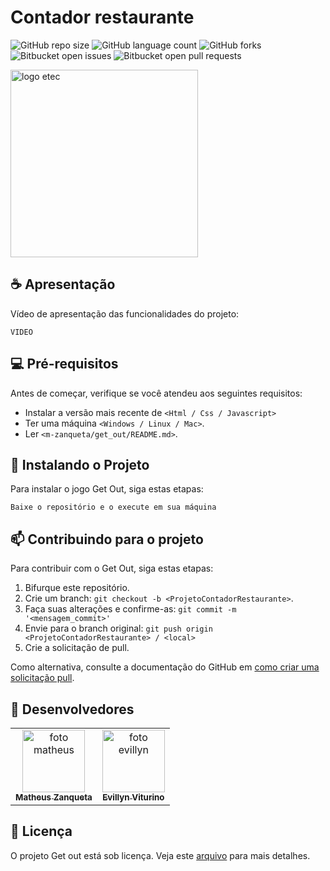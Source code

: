 # Contador restaurante

![GitHub repo size](https://img.shields.io/github/repo-size/m-zanqueta/ProjetoContadorRestaurante?style=for-the-badge)
![GitHub language count](https://img.shields.io/github/languages/count/m-zanqueta/ProjetoContadorRestaurante?style=for-the-badge)
![GitHub forks](https://img.shields.io/github/forks/m-zanqueta/ProjetoContadorRestaurante?style=for-the-badge)
![Bitbucket open issues](https://img.shields.io/bitbucket/issues/m-zanqueta/ProjetoContadorRestaurante?style=for-the-badge)
![Bitbucket open pull requests](https://img.shields.io/bitbucket/pr-raw/m-zanqueta/ProjetoContadorRestaurante?style=for-the-badge)

<img src="https://github.com/user-attachments/assets/ea8b8d36-4ae9-48b5-ab36-51ff25028cd2" width="300px;" alt="logo etec"/><br>

> 

## ☕ Apresentação

Vídeo de apresentação das funcionalidades do projeto:

```
VIDEO
```

## 💻 Pré-requisitos

Antes de começar, verifique se você atendeu aos seguintes requisitos:

- Instalar a versão mais recente de `<Html / Css / Javascript>`
- Ter uma máquina `<Windows / Linux / Mac>`.
- Ler `<m-zanqueta/get_out/README.md>`.

## 🚀 Instalando o Projeto

Para instalar o jogo Get Out, siga estas etapas:

```
Baixe o repositório e o execute em sua máquina
```

## 📫 Contribuindo para o projeto

Para contribuir com o Get Out, siga estas etapas:

1. Bifurque este repositório.
2. Crie um branch: `git checkout -b <ProjetoContadorRestaurante>`.
3. Faça suas alterações e confirme-as: `git commit -m '<mensagem_commit>'`
4. Envie para o branch original: `git push origin <ProjetoContadorRestaurante> / <local>`
5. Crie a solicitação de pull.

Como alternativa, consulte a documentação do GitHub em [como criar uma solicitação pull](https://help.github.com/en/github/collaborating-with-issues-and-pull-requests/creating-a-pull-request).

## 🤝 Desenvolvedores

<table>
  <tr>
    <td align="center">
      <a href="https://github.com/m-zanqueta" title="link matheus">
        <img src="https://avatars.githubusercontent.com/u/164265012?v=4" width="100px;" alt="foto matheus"/><br>
        <sub>
          <b>Matheus Zanqueta</b>
        </sub>
      </a>
    <td align="center">
      <a href="https://github.com/evyvitu" title=link evillyn">
        <img src="https://avatars.githubusercontent.com/u/164200279" width="100px;" alt="foto evillyn"/><br>
        <sub>
          <b>Evillyn Viturino</b>
        </sub>
      </a>
    </td>
  </tr>
</table>


## 📝 Licença

O projeto Get out está sob licença. Veja este [arquivo](LICENSE.md) para mais detalhes. 
